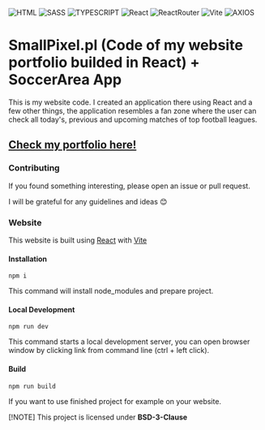 ![HTML](https://img.shields.io/badge/html5-E34F26?style=for-the-badge&logo=html5&logoColor=white&style=flat)
![SASS](https://img.shields.io/badge/Sass-CC6699?style=for-the-badge&logo=sass&logoColor=white&style=flat)
![TYPESCRIPT](https://img.shields.io/badge/typescript-3178C6?style=for-the-badge&logo=typescript&logoColor=white&style=flat)
![React](https://img.shields.io/badge/-ReactJs-61DAFB?logo=react&logoColor=white&style=flat)
![ReactRouter](https://img.shields.io/badge/-React%20Router-CA4245?logo=react-router&logoColor=white&style=flat)
![Vite](https://img.shields.io/badge/-Vite-B73BFE?style=flat&logo=vite&logoColor=white&style=flat)
![AXIOS](https://img.shields.io/badge/-axios-5A29E4?style=flat&logo=axios&logoColor=white)

# SmallPixel.pl (Code of my website portfolio builded in React) + SoccerArea App

This is my website code. I created an application there using React and a few other things, the application resembles a fan zone where the user can check all today's, previous and upcoming matches of top football leagues.

## <a href="https://www.smallpixel.pl/" rel="noopener">Check my portfolio here!</a>

### Contributing

If you found something interesting, please open an issue or pull request.

<p>I will be grateful for any guidelines and ideas 😊</p>

### Website

This website is built using [React](https://react.dev/) with [Vite](https://vite.dev/)

#### Installation

```
npm i
```

This command will install node_modules and prepare project.

#### Local Development

```
npm run dev
```

This command starts a local development server, you can open browser window by clicking link from command line (ctrl + left click).

#### Build

```
npm run build
```

If you want to use finished project for example on your website.

[!NOTE]
This project is licensed under **BSD-3-Clause**
